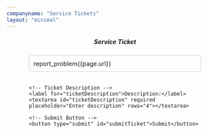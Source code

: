 ```yaml
---
companyname: "Service Tickets"
layout: "minimal"
---
```


<style>
#ticketForm {
    display: flex;
    flex-direction: column;
    gap: 1rem;
    max-width: 400px;
    margin: auto;
}

.ticket-option, .priority-option {
    display: flex;
    align-items: center;
    padding: 10px;
    border: 1px solid #ccc;
    border-radius: 5px;
    cursor: pointer;
    transition: background-color 0.3s ease;
}

.ticket-option:hover, .priority-option:hover {
    background-color: #f0f0f0;
}

.ticket-option span.material-icons, .priority-option span.material-icons {
    font-size: 24px;
    margin-right: 10px;
}

.ticket-option.selected, .priority-option.selected {
    background-color: #d1e7ff;
    border-color: #007bff;
}
</style>

<center><h5>Service Ticket</h5></center>

<!-- Link to Google Fonts for Material Icons -->
<link href="https://fonts.googleapis.com/icon?family=Material+Icons" rel="stylesheet">
<!-- SweetAlert2 -->
<script src="https://cdn.jsdelivr.net/npm/sweetalert2@11"></script>

<!-- Changed this to a form element -->
<form id="ticketForm">
    <!-- Ticket Type Options -->
    <div class="ticket-option" data-value="Incident">
        <span class="{{page.url}}">report_problem</span>
        <span>{{page.url}}</span>
    </div>
    

    <!-- Ticket Description -->
    <label for="ticketDescription">Description:</label>
    <textarea id="ticketDescription" required placeholder="Enter description" rows="4"></textarea>

    <!-- Submit Button -->
    <button type="submit" id="submitTicket">Submit</button>
</form>

<input type="hidden" id="ticketType" value="">
<input type="hidden" id="ticketPriority" value="">

<script>
// Handle Ticket Type Selection
document.querySelectorAll('.ticket-option').forEach(option => {
    option.addEventListener('click', function() {
        document.querySelectorAll('.ticket-option').forEach(opt => opt.classList.remove('selected'));
        this.classList.add('selected');
        document.getElementById('ticketType').value = this.getAttribute('data-value');
    });
});

// Handle Priority Selection
document.querySelectorAll('.priority-option').forEach(option => {
    option.addEventListener('click', function() {
        document.querySelectorAll('.priority-option').forEach(opt => opt.classList.remove('selected'));
        this.classList.add('selected');
        document.getElementById('ticketPriority').value = this.getAttribute('data-priority');
    });
});

// Handle Form Submission
document.getElementById('submitTicket').addEventListener('click', function(event) {
    event.preventDefault();

    function readCookie(name) {
        const nameEQ = name + "=";
        const ca = document.cookie.split(';');
        for(let i=0; i < ca.length; i++) {
            let c = ca[i];
            while (c.charAt(0) == ' ') c = c.substring(1,c.length);
            if (c.indexOf(nameEQ) == 0) return c.substring(nameEQ.length,c.length);
        }
        return null;
    }

    const userCookie = readCookie('user');

    // Capture form values
    const userEmail = userCookie ? JSON.parse(userCookie)?.email || "User has no email" : "User has no email";
    const summary = `${document.getElementById('ticketType').value} - ${userEmail}`;
    const serviceName = document.getElementById('ticketType').value;
    const userName = userCookie ? JSON.parse(userCookie)?.name || "Anonymous" : "Anonymous";
    const ticketPriority = document.getElementById('ticketPriority').value;
    const issueDescription = document.getElementById('ticketDescription').value;

    // Check if all fields are filled
    if (summary && ticketPriority && issueDescription) {
        // Create the data object to send
        const data = {
            summary,
            serviceName,
            userName,
            userEmail,
            issueDescription,
            priority: ticketPriority
        };

        // Submit the form data to the backend
        console.log(JSON.stringify(data));
        fetch('https://staging.milesahead.today/api/jira/issue', {
            method: 'POST',
            headers: {
                'Content-Type': 'application/json'
            },
            
            body: JSON.stringify(data)
        })
        .then(response => {
            if (!response.ok) {
                throw new Error('Network response was not ok');
            }
            return response.json();
        })
        .then(data => {
            console.log(data)
            const baseUrl = data.self.split('/rest/api/2/issue/')[0]
            const browseUrl = `${baseUrl}/browse/${data.key}`
            Swal.fire({
                icon: 'success',
                title: 'Ticket Submitted',
                html: `Your ticket has been successfully submitted!<br/>Please visit <a href="${browseUrl}" target="_blank" style="color: #3085d6;">this link</a> to view the ticket.`,
                timer: 20000,
                showConfirmButton: false,
                toast: true,
                position: 'top-end'
            });

            // Reset the form using .reset()
            document.getElementById('ticketForm').reset();
        })
        .catch(error => {
            console.error('There was a problem with the fetch operation:', error);
            Swal.fire({
                icon: 'error',
                title: 'Error',
                text: 'There was an error submitting the ticket. Please try again.',
                timer: 3000,
                showConfirmButton: false,
                toast: true,
                position: 'top-end'
            });
        });
    } else {
        Swal.fire({
            icon: 'warning',
            title: 'Incomplete Form',
            text: 'Please select a ticket type, priority, and enter a description.',
            timer: 3000,
            showConfirmButton: false,
            toast: true,
            position: 'top-end'
        });
    }
});
</script>
